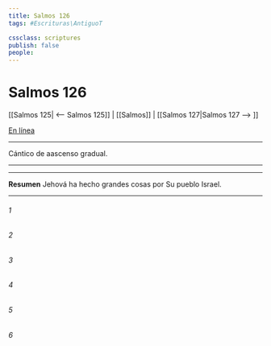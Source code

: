 ```yaml
---
title: Salmos 126
tags: #Escrituras\AntiguoT

cssclass: scriptures
publish: false
people:
---
```


# Salmos 126
[[Salmos 125| <-- Salmos 125]] | [[Salmos]] | [[Salmos 127|Salmos 127 --> ]]

[En línea](https://churchofjesuschrist.org/study/scriptures/ot/ps/126?lang=spa)

---
Cántico de aascenso gradual.

---

---
__Resumen__
Jehová ha hecho grandes cosas por Su pueblo Israel.

---
###### 1 


###### 2 


###### 3 


###### 4 


###### 5 


###### 6 


